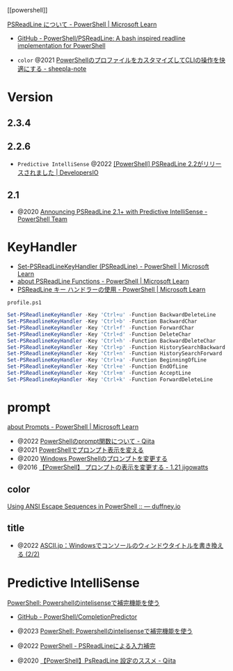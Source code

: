 [[powershell]]

[PSReadLine について - PowerShell | Microsoft Learn](https://learn.microsoft.com/ja-jp/powershell/module/psreadline/about/about_psreadline?view=powershell-7.4)

- [GitHub - PowerShell/PSReadLine: A bash inspired readline implementation for PowerShell](https://github.com/PowerShell/PSReadLine)

- `color` @2021 [PowerShellのプロファイルをカスタマイズしてCLIの操作を快適にする - sheepla-note](https://sheepla.github.io/sheepla-note/posts/powershell-customization/)

# Version
## 2.3.4

## 2.2.6
- `Predictive IntelliSense` @2022 [[PowerShell] PSReadLine 2.2がリリースされました | DevelopersIO](https://dev.classmethod.jp/articles/powershell-psreadline-22-released/)

## 2.1
- @2020 [Announcing PSReadLine 2.1+ with Predictive IntelliSense - PowerShell Team](https://devblogs.microsoft.com/powershell/announcing-psreadline-2-1-with-predictive-intellisense/)

# KeyHandler
- [Set-PSReadLineKeyHandler (PSReadLine) - PowerShell | Microsoft Learn](https://learn.microsoft.com/ja-jp/powershell/module/psreadline/set-psreadlinekeyhandler?view=powershell-7.2)
- [about PSReadLine Functions - PowerShell | Microsoft Learn](https://learn.microsoft.com/en-us/powershell/module/psreadline/about/about_psreadline_functions?view=powershell-7.2)
- [PSReadLine キー ハンドラーの使用 - PowerShell | Microsoft Learn](https://learn.microsoft.com/ja-jp/powershell/scripting/learn/shell/using-keyhandlers?view=powershell-7.4)

`profile.ps1`
```ps1
Set-PSReadlineKeyHandler -Key 'Ctrl+u' -Function BackwardDeleteLine
Set-PSReadlineKeyHandler -Key 'Ctrl+b' -Function BackwardChar
Set-PSReadlineKeyHandler -Key 'Ctrl+f' -Function ForwardChar
Set-PSReadlineKeyHandler -Key 'Ctrl+d' -Function DeleteChar
Set-PSReadlineKeyHandler -Key 'Ctrl+h' -Function BackwardDeleteChar
Set-PSReadlineKeyHandler -Key 'Ctrl+p' -Function HistorySearchBackward
Set-PSReadlineKeyHandler -Key 'Ctrl+n' -Function HistorySearchForward
Set-PSReadlineKeyHandler -Key 'Ctrl+a' -Function BeginningOfLine
Set-PSReadlineKeyHandler -Key 'Ctrl+e' -Function EndOfLine
Set-PSReadlineKeyHandler -Key 'Ctrl+m' -Function AcceptLine
Set-PSReadlineKeyHandler -Key 'Ctrl+k' -Function ForwardDeleteLine
```

# prompt
[about Prompts - PowerShell | Microsoft Learn](https://learn.microsoft.com/en-us/powershell/module/microsoft.powershell.core/about/about_prompts?view=powershell-7.4)

- @2022 [PowerShellのprompt関数について - Qiita](https://qiita.com/SAITO_Keita/items/47eb86a6d5dc5f928608)
- @2021 [PowerShellでプロンプト表示を変える](https://zenn.dev/kumarstack55/articles/2021-01-24-powershell-prompt)
- @2020 [Windows PowerShellのプロンプトを変更する](https://bayashi.net/diary/2020/0615)
- @2016 [【PowerShell】 プロンプトの表示を変更する - 1.21 jigowatts](https://sh-yoshida.hatenablog.com/entry/2016/12/20/130000)

## color
[Using ANSI Escape Sequences in PowerShell :: — duffney.io](https://duffney.io/usingansiescapesequencespowershell/)

## title
- @2022 [ASCII.jp：Windowsでコンソールのウィンドウタイトルを書き換える (2/2)](https://ascii.jp/elem/000/004/099/4099109/2/)

# Predictive IntelliSense
[PowerShell: Powershellのintelisenseで補完機能を使う](https://zenn.dev/atsushifx/articles/pwsh-console-intelisense-completion)

- [GitHub - PowerShell/CompletionPredictor](https://github.com/PowerShell/CompletionPredictor)

- @2023 [PowerShell: Powershellのintelisenseで補完機能を使う](https://zenn.dev/atsushifx/articles/pwsh-console-intelisense-completion)
- @2022 [PowerShell - PSReadLineによる入力補完](https://zenn.dev/tnagata012/articles/how-to-psreadline--80750ecebe1f74)
- @2020 [【PowerShell】PsReadLine 設定のススメ - Qiita](https://qiita.com/AWtnb/items/5551fcc762ed2ad92a81)
